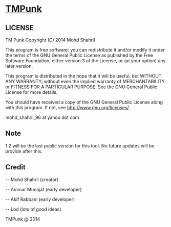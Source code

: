 # [TMPunk](https://github.com/shahril96/TM-Punk)

LICENSE
-------

TM Punk
Copyright (C) 2014 Mohd Shahril

This program is free software: you can redistribute it and/or modify
it under the terms of the GNU General Public License as published by
the Free Software Foundation, either version 3 of the License, or
(at your option) any later version.

This program is distributed in the hope that it will be useful,
but WITHOUT ANY WARRANTY; without even the implied warranty of
MERCHANTABILITY or FITNESS FOR A PARTICULAR PURPOSE. See the
GNU General Public License for more details.

You should have received a copy of the GNU General Public License
along with this program. If not, see http://www.gnu.org/licenses/.

mohd_shahril_96 at yahoo dot com

Note
----

1.2 will be the last public version for this tool. No future updates will be provide after this.

Credit
------

-- Mohd Shahril (creator)

-- Ammar Munajaf (early developer)

-- Akif Rabbani (early developer)

-- Lod (lots of good ideas)


TMPunk @ 2014

